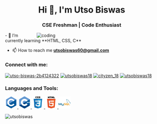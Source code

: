 <h1 align="center">Hi 👋, I'm Utso Biswas</h1>
<h3 align="center">CSE Freshman | Code Enthusiast</h3>	
<img align="right" alt="coding" width="400" src="https://cdn.dribbble.com/users/1059583/screenshots/4171367/coding-freak.gif">
- 🌱 I’m currently learning **HTML, CSS, C**

- 📫 How to reach me **utsobiswas60@gmail.com**

<h3 align="left">Connect with me:</h3>
<p align="left">
<a href="https://linkedin.com/in/utso-biswas-2b4124322" target="blank"><img align="center" src="https://raw.githubusercontent.com/rahuldkjain/github-profile-readme-generator/master/src/images/icons/Social/linked-in-alt.svg" alt="utso-biswas-2b4124322" height="30" width="40" /></a>
<a href="https://fb.com/utsobiswas18" target="blank"><img align="center" src="https://raw.githubusercontent.com/rahuldkjain/github-profile-readme-generator/master/src/images/icons/Social/facebook.svg" alt="utsobiswas18" height="30" width="40" /></a>
<a href="https://instagram.com/cityzen_18" target="blank"><img align="center" src="https://raw.githubusercontent.com/rahuldkjain/github-profile-readme-generator/master/src/images/icons/Social/instagram.svg" alt="cityzen_18" height="30" width="40" /></a>
<a href="https://www.leetcode.com/utsobiswas18" target="blank"><img align="center" src="https://raw.githubusercontent.com/rahuldkjain/github-profile-readme-generator/master/src/images/icons/Social/leet-code.svg" alt="utsobiswas18" height="30" width="40" /></a>
</p>

<h3 align="left">Languages and Tools:</h3>
<p align="left"> <a href="https://www.cprogramming.com/" target="_blank" rel="noreferrer"> <img src="https://raw.githubusercontent.com/devicons/devicon/master/icons/c/c-original.svg" alt="c" width="40" height="40"/> </a> <a href="https://www.w3schools.com/cpp/" target="_blank" rel="noreferrer"> <img src="https://raw.githubusercontent.com/devicons/devicon/master/icons/cplusplus/cplusplus-original.svg" alt="cplusplus" width="40" height="40"/> </a> <a href="https://www.w3schools.com/css/" target="_blank" rel="noreferrer"> <img src="https://raw.githubusercontent.com/devicons/devicon/master/icons/css3/css3-original-wordmark.svg" alt="css3" width="40" height="40"/> </a> <a href="https://www.w3.org/html/" target="_blank" rel="noreferrer"> <img src="https://raw.githubusercontent.com/devicons/devicon/master/icons/html5/html5-original-wordmark.svg" alt="html5" width="40" height="40"/> </a> <a href="https://www.mysql.com/" target="_blank" rel="noreferrer"> <img src="https://raw.githubusercontent.com/devicons/devicon/master/icons/mysql/mysql-original-wordmark.svg" alt="mysql" width="40" height="40"/> </a> </p>

<p><img align="center" src="https://github-readme-stats.vercel.app/api/top-langs?username=utsobiswas&show_icons=true&locale=en&layout=compact" alt="utsobiswas" /></p>

